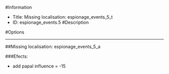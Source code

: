 #Information
 - Title: Missing localisation: espionage_events_5_t
 - ID: espionage_events.5
#Description

#Options

___
##Missing localisation: espionage_events_5_a

###Efects:<ul><li>add papal influence = -15</li></ul>
